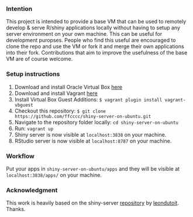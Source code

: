 
### Intention

This project is intended to provide a base VM that can be used to remotely develop & serve R/shiny applications locally without having to setup any server environment on your own machine. This can be useful for development puropses. People who find this useful are encouraged to clone the repo and use the VM or fork it and merge their own applications into their fork. Contributions that aim to improve the usefulness of the base VM are of course welcome.

### Setup instructions

1. Download and install Oracle Virtual Box [here](http://download.virtualbox.org/virtualbox)
2. Download and install Vagrant [here](https://www.vagrantup.com/downloads)
3. Install Virtual Box Guest Additions: `$ vagrant plugin install vagrant-vbguest`
4. Checkout this repository: `$ git clone https://github.com/ffcccc/shiny-server-on-ubuntu.git`
5. Navigate to the repository folder locally: `cd shiny-server-on-ubuntu`
6. Run: `vagrant up`
7. Shiny server is now visible at `localhost:3838` on your machine.
8. RStudio server is now visible at `localhost:8787` on your machine.

### Workflow

Put your apps in `shiny-server-on-ubuntu/apps` and they will be visible at `localhost:3838/apps/` on your machine.

### Acknowledgment

This work is heavily based on the shiny-server [repository](https://github.com/leondutoit/shiny-server-on-ubuntu) by [leondutoit](https://github.com/leondutoit). Thanks.
